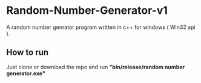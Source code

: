 # Random-Number-Generator-v1
A random number genrator program written in c++ for windows ( Win32 api ).


## How to run
Just clone or download the repo and run **"bin/release/random number generator.exe"**
